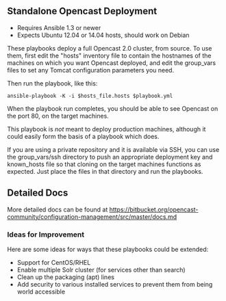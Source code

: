 ## Standalone Opencast Deployment

- Requires Ansible 1.3 or newer
- Expects Ubuntu 12.04 or 14.04 hosts, should work on Debian

These playbooks deploy a full Opencast 2.0 cluster, from source.
To use them, first edit the "hosts" inventory file to contain the
hostnames of the machines on which you want Opencast deployed, and edit the 
group_vars files to set any Tomcat configuration parameters you need.

Then run the playbook, like this:

	ansible-playbook -K -i $hosts_file.hosts $playbook.yml

When the playbook run completes, you should be able to see Opencast on the 
port 80, on the target machines.

This playbook is *not* meant to deploy production machines, although it could
easily form the basis of a playbook which does.

If you are using a private repository and it is available via SSH, you can use the group_vars/ssh directory to push an appropriate deployment key and known\_hosts file so that cloning on the target machines functions as expected.  Just place the files in that directory and run the playbooks.

## Detailed Docs

More detailed docs can be found at https://bitbucket.org/opencast-community/configuration-management/src/master/docs.md

### Ideas for Improvement

Here are some ideas for ways that these playbooks could be extended:

- Support for CentOS/RHEL
- Enable multiple Solr cluster (for services other than search)
- Clean up the packaging (apt) lines
- Add security to various installed services to prevent them from being world accessible
